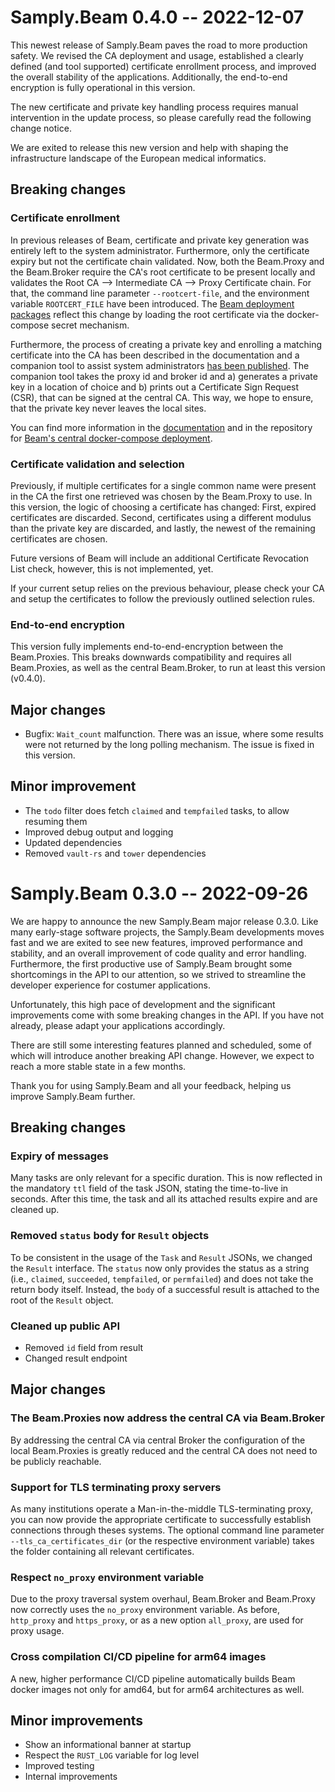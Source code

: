 # Samply.Beam 0.4.0 -- 2022-12-07

This newest release of Samply.Beam paves the road to more production safety. We revised the CA deployment and usage, established a clearly defined (and tool supported) certificate enrollment process, and improved the overall stability of the applications. Additionally, the end-to-end encryption is fully operational in this version.

The new certificate and private key handling process requires manual intervention in the update process, so please carefully read the following change notice.

We are exited to release this new version and help with shaping the infrastructure landscape of the European medical informatics.

## Breaking changes

### Certificate enrollment

In previous releases of Beam, certificate and private key generation was entirely left to the system administrator. Furthermore, only the certificate expiry but not the certificate chain validated. Now, both the Beam.Proxy and the Beam.Broker require the CA's root certificate to be present locally and validates the Root CA --> Intermediate CA --> Proxy Certificate chain. For that, the command line parameter `--rootcert-file`, and the environment variable `ROOTCERT_FILE` have been introduced. The [Beam deployment packages]() reflect this change by loading the root certificate via the docker-compose secret mechanism.

Furthermore, the process of creating a private key and enrolling a matching certificate into the CA has been described in the documentation and a companion tool to assist system administrators [has been published](). The companion tool takes the proxy id and broker id and a) generates a private key in a location of choice and b) prints out a Certificate Sign Request (CSR), that can be signed at the central CA. This way, we hope to ensure, that the private key never leaves the local sites.

You can find more information in the [documentation](README.MD#beam-enrollment-companion-tool-assisted-method) and in the repository for [Beam's central docker-compose deployment]().

### Certificate validation and selection

Previously, if multiple certificates for a single common name were present in the CA the first one retrieved was chosen by the Beam.Proxy to use. In this version, the logic of choosing a certificate has changed: First, expired certificates are discarded. Second, certificates using a different modulus than the private key are discarded, and lastly, the newest of the remaining certificates are chosen.

Future versions of Beam will include an additional Certificate Revocation List check, however, this is not implemented, yet.

If your current setup relies on the previous behaviour, please check your CA and setup the certificates to follow the previously outlined selection rules.

### End-to-end encryption

This version fully implements end-to-end-encryption between the Beam.Proxies. This breaks downwards compatibility and requires all Beam.Proxies, as well as the central Beam.Broker, to run at least this version (v0.4.0).

## Major changes

* Bugfix: `Wait_count` malfunction. There was an issue, where some results were not returned by the long polling mechanism. The issue is fixed in this version.

## Minor improvement

* The `todo` filter does fetch `claimed` and `tempfailed` tasks, to allow resuming them
* Improved debug output and logging
* Updated dependencies
* Removed `vault-rs` and `tower` dependencies

# Samply.Beam 0.3.0 -- 2022-09-26

We are happy to announce the new Samply.Beam major release 0.3.0. Like many early-stage software projects, the Samply.Beam developments moves fast and we are exited to see new features, improved performance and stability, and an overall improvement of code quality and error handling. Furthermore, the first productive use of Samply.Beam brought some shortcomings in the API to our attention, so we strived to streamline the developer experience for costumer applications.

Unfortunately, this high pace of development and the significant improvements come with some breaking changes in the API. If you have not already, please adapt your applications accordingly.

There are still some interesting features planned and scheduled, some of which will introduce another breaking API change. However, we expect to reach a more stable state in a few months.

Thank you for using Samply.Beam and all your feedback, helping us improve Samply.Beam further.

## Breaking changes

### Expiry of messages

Many tasks are only relevant for a specific duration. This is now reflected in the mandatory `ttl` field of the task JSON, stating the time-to-live in seconds. After this time, the task and all its attached results expire and are cleaned up.

### Removed `status` body for `Result` objects

To be consistent in the usage of the `Task` and `Result` JSONs, we changed the
`Result` interface. The `status` now only provides the status as a string (i.e.,
`claimed`, `succeeded`, `tempfailed`, or `permfailed`) and does not take the
return body itself. Instead, the `body` of a successful result is attached to
the root of the `Result` object.

### Cleaned up public API

* Removed `id` field from result
* Changed result endpoint

## Major changes

### The Beam.Proxies now address the central CA via Beam.Broker

By addressing the central CA via central Broker the configuration of the local Beam.Proxies is greatly reduced and the central CA does not need to be publicly reachable.

### Support for TLS terminating proxy servers

As many institutions operate a Man-in-the-middle TLS-terminating proxy, you can now provide the appropriate certificate to successfully establish connections through theses systems. The optional command line parameter `--tls_ca_certificates_dir` (or the respective environment variable) takes the folder containing all relevant certificates.

### Respect `no_proxy` environment variable

Due to the proxy traversal system overhaul, Beam.Broker and Beam.Proxy now correctly uses the `no_proxy` environment variable. As before, `http_proxy` and `https_proxy`, or as a new option `all_proxy`, are used for proxy usage.

### Cross compilation CI/CD pipeline for arm64 images

A new, higher performance CI/CD pipeline automatically builds Beam docker images not only for amd64, but for arm64 architectures as well.

## Minor improvements

* Show an informational banner at startup
* Respect the `RUST_LOG` variable for log level
* Improved testing
* Internal improvements
